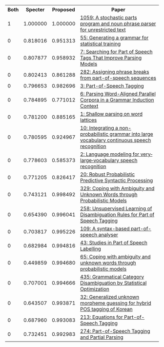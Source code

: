 <html><table><tr>
<th>Both</th>
<th>Specter</th>
<th>Proposed</th>
<th>Paper</th>
</tr>
<tr>
<td>1</td>
<td>1.000000</td>
<td>1.000000</td>
<td><a href="https://www.semanticscholar.org/paper/a7e084fe51a40eeaaf79bf0b78e837d5bc4a8e10">1059: A stochastic parts program and noun phrase parser for unrestricted text</a></td>
</tr>
<tr>
<td>0</td>
<td>0.818016</td>
<td>0.951313</td>
<td><a href="https://www.semanticscholar.org/paper/860dfdaa8187bd22809f00396b30c66a2fc1ef24">55: Generating a grammar for statistical training</a></td>
</tr>
<tr>
<td>0</td>
<td>0.807877</td>
<td>0.958932</td>
<td><a href="https://www.semanticscholar.org/paper/8766f3686f809628dac1c92d1dc34f8c1bb3106e">7: Searching for Part of Speech Tags That Improve Parsing Models</a></td>
</tr>
<tr>
<td>0</td>
<td>0.802413</td>
<td>0.861288</td>
<td><a href="https://www.semanticscholar.org/paper/a0cc2dfe5fcf4285cc66885ececd4e22dbaf5459">282: Assigning phrase breaks from part-of-speech sequences</a></td>
</tr>
<tr>
<td>0</td>
<td>0.796653</td>
<td>0.982696</td>
<td><a href="https://www.semanticscholar.org/paper/8f449ecca4d2c85865bfc9f6a02fded7cd2386eb">3: Part-of-Speech Tagging</a></td>
</tr>
<tr>
<td>0</td>
<td>0.784895</td>
<td>0.771012</td>
<td><a href="https://www.semanticscholar.org/paper/3e857a0ce6b382fba1309f4bd55c25fb24b5308c">6: Parsing Word-Aligned Parallel Corpora in a Grammar Induction Context</a></td>
</tr>
<tr>
<td>0</td>
<td>0.781200</td>
<td>0.885165</td>
<td><a href="https://www.semanticscholar.org/paper/9932697fc60a33fc6fd5422de045d820fb55ed06">1: Shallow parsing on word lattices</a></td>
</tr>
<tr>
<td>0</td>
<td>0.780595</td>
<td>0.924967</td>
<td><a href="https://www.semanticscholar.org/paper/c7e7de0ee6291d1ccc9b2599e54338291b3dc43e">10: Integrating a non-probabilistic grammar into large vocabulary continuous speech recognition</a></td>
</tr>
<tr>
<td>0</td>
<td>0.778603</td>
<td>0.585373</td>
<td><a href="https://www.semanticscholar.org/paper/258334016871186140379f8cca6d897451e69d36">2: Language modeling for very‐large‐vocabulary speech recognition</a></td>
</tr>
<tr>
<td>0</td>
<td>0.771205</td>
<td>0.826417</td>
<td><a href="https://www.semanticscholar.org/paper/2c97115be3d650276b48e3c738eb415c5db3ad4b">20: Robust Probabilistic Predictive Syntactic Processing</a></td>
</tr>
<tr>
<td>0</td>
<td>0.743121</td>
<td>0.998492</td>
<td><a href="https://www.semanticscholar.org/paper/6a94da952fb8ffc77881028081e90efb494f1c5d">329: Coping with Ambiguity and Unknown Words through Probabilistic Models</a></td>
</tr>
<tr>
<td>0</td>
<td>0.654390</td>
<td>0.996041</td>
<td><a href="https://www.semanticscholar.org/paper/aee623be6841f22355fb24f955368d7a98293666">258: Unsupervised Learning of Disambiguation Rules for Part of Speech Tagging</a></td>
</tr>
<tr>
<td>0</td>
<td>0.703817</td>
<td>0.995226</td>
<td><a href="https://www.semanticscholar.org/paper/c974530e33a22086e46df3f92d95f648a0800b2b">109: A syntax-based part-of-speech analyser</a></td>
</tr>
<tr>
<td>0</td>
<td>0.682984</td>
<td>0.994816</td>
<td><a href="https://www.semanticscholar.org/paper/f89268038d043ab1bc3aff0034202ba46e7acd84">43: Studies in Part of Speech Labelling</a></td>
</tr>
<tr>
<td>0</td>
<td>0.449859</td>
<td>0.994680</td>
<td><a href="https://www.semanticscholar.org/paper/ec70ef24e627bc93c30b94a7dcd5f6e957983770">65: Coping with ambiguity and unknown words through probabilistic models</a></td>
</tr>
<tr>
<td>0</td>
<td>0.707001</td>
<td>0.994666</td>
<td><a href="https://www.semanticscholar.org/paper/3a8de92b304729f15d9bd6c3d22a56ab9b31e212">435: Grammatical Category Disambiguation by Statistical Optimization</a></td>
</tr>
<tr>
<td>0</td>
<td>0.643507</td>
<td>0.993871</td>
<td><a href="https://www.semanticscholar.org/paper/13e1180ad2e39e461e61cf3c1c7875389bafa637">32: Generalized unknown morpheme guessing for hybrid POS tagging of Korean</a></td>
</tr>
<tr>
<td>0</td>
<td>0.687960</td>
<td>0.993083</td>
<td><a href="https://www.semanticscholar.org/paper/a5aa95289383a3fd91dd68a314b1031d3e165c3b">213: Equations for Part-of-Speech Tagging</a></td>
</tr>
<tr>
<td>0</td>
<td>0.732451</td>
<td>0.992983</td>
<td><a href="https://www.semanticscholar.org/paper/217b6c4febec11de7dcd50aaaa5b084821567611">274: Part-of-Speech Tagging and Partial Parsing</a></td>
</tr>
</table></html>
